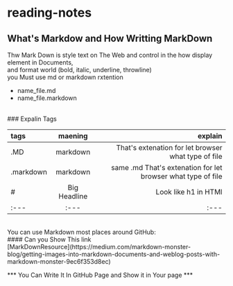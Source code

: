 # reading-notes
## What's Markdow and How Writting MarkDown
Thw Mark Down is style text on The Web and control in the how display element in Documents,<br>
and format world (bold, italic, underline, throwline)<br>
you Must use md or markdown rxtention
* name_file.md
* name_file.markdown

<br>
### Expalin Tags<br>

| tags        | maening     | explain      |
| :---        |    :----:   |          ---: |
| .MD          | markdown    | That's extenation for let browser what type of file   |
| .markdown   | markdown        | same .md That's extenation for let browser what type of file  |
|#            |Big Headline   |Look like h1 in HTMl|
|:---|:---|:---|
<br>
You can use Markdown most places around GitHub:<br>
#### Can you Show This link<br>
[MarkDownResource](https://medium.com/markdown-monster-blog/getting-images-into-markdown-documents-and-weblog-posts-with-markdown-monster-9ec6f353d8ec)<br>

*** You Can Write It In GitHub Page and Show it in Your page ***

